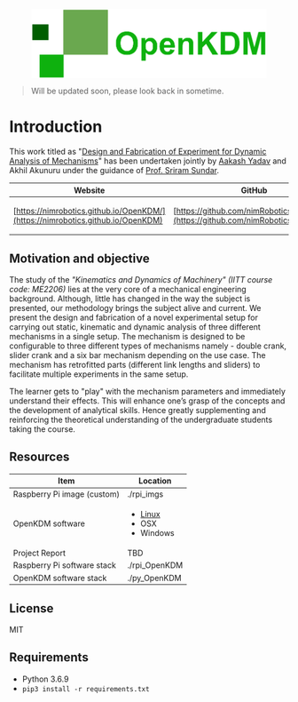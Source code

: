 
<figure align="center">
<img align="center" src="assets/logo/OpenKDM_wide-trans.png" id="logo" alt="logo"/>
</figure>

> Will be updated soon, please look back in sometime.

# Introduction

This work titled as "[Design and Fabrication of Experiment for Dynamic Analysis of Mechanisms](https://nimrobotics.github.io/assets/btp_report.pdf)" has been undertaken jointly by [Aakash Yadav](http://nimrobotics.github.io/) and Akhil Akunuru under the guidance of [Prof. Sriram Sundar](https://iittp.ac.in/dr-sriram-sundar).

|Website| GitHub | YouTube |
|--|--|--|
| [https://nimrobotics.github.io/OpenKDM/](https://nimrobotics.github.io/OpenKDM) | [https://github.com/nimRobotics/OpenKDM](https://github.com/nimRobotics/OpenKDM) |  <ul><li><https://youtu.be/741drZK-4sk></li><li><https://youtu.be/1nqF1lyesHM></li></ul>|


## Motivation and objective

The study of the *"Kinematics and Dynamics of Machinery" (IITT course code: ME2206)* lies at the very core of a mechanical engineering background. Although, little has changed in the way the subject is presented, our methodology brings the subject alive and current. We present the design and fabrication of a novel experimental setup for carrying out static, kinematic and dynamic analysis of three different mechanisms in a single setup. The mechanism is designed to be configurable to three different types of mechanisms namely - double crank, slider crank and a six bar mechanism depending on the use case. The mechanism has retrofitted parts (different link lengths and sliders) to facilitate multiple experiments in the same setup.

The learner gets to "play" with the mechanism parameters and immediately understand their effects. This will enhance one’s grasp of the concepts and the development of analytical skills. Hence greatly supplementing and reinforcing the theoretical understanding of the undergraduate students taking the course.

## Resources

| Item | Location |
|--|--|
|Raspberry Pi image (custom)|./rpi_imgs|
|OpenKDM software|<ul><li>[Linux](https://drive.google.com/file/d/16spkkD5D2bzQwbl58bvUfmCC2IGVPCBq/view?usp=sharing)</li><li>OSX</li><li>Windows</li></ul>|
|Project Report|TBD|
|Raspberry Pi software stack|./rpi_OpenKDM|
|OpenKDM software stack|./py_OpenKDM|

## License
MIT


## Requirements
- Python 3.6.9
- `pip3 install -r requirements.txt`
